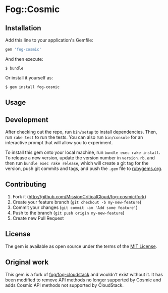 # Fog::Cosmic

## Installation

Add this line to your application's Gemfile:

```ruby
gem 'fog-cosmic'
```

And then execute:

    $ bundle

Or install it yourself as:

    $ gem install fog-cosmic

## Usage

## Development

After checking out the repo, run `bin/setup` to install dependencies. Then, run `rake test` to run the tests. You can also run `bin/console` for an interactive prompt that will allow you to experiment.

To install this gem onto your local machine, run `bundle exec rake install`. To release a new version, update the version number in `version.rb`, and then run `bundle exec rake release`, which will create a git tag for the version, push git commits and tags, and push the `.gem` file to [rubygems.org](https://rubygems.org).

## Contributing

1. Fork it (http://github.com/MissionCriticalCloud/fog-cosmic/fork)
2. Create your feature branch (`git checkout -b my-new-feature`)
3. Commit your changes (`git commit -am 'Add some feature'`)
4. Push to the branch (`git push origin my-new-feature`)
5. Create new Pull Request

## License

The gem is available as open source under the terms of the [MIT License](https://opensource.org/licenses/MIT).

## Original work

This gem is a fork of [fog/fog-cloudstack](https://github.com/fog/fog-cloudstack) and wouldn't exist without it. It has been modified to remove API methods no longer supported by Cosmic and adds Cosmic API methods not supported by CloudStack.
